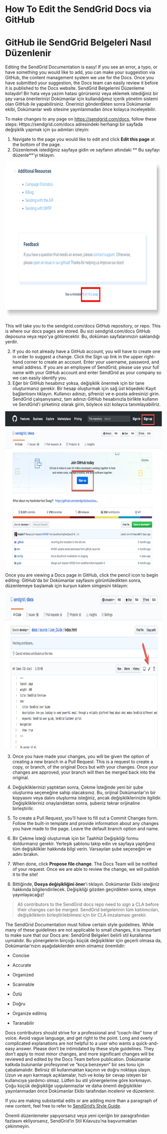 # How To Edit the SendGrid Docs via GitHub
# GitHub ile SendGrid Belgeleri Nasıl Düzenlenir

Editing the SendGrid Documentation is easy!
If you see an error, a typo, or have something you would like to add, you can make your suggestion via GitHub, the content management system we use for the Docs. Once you have submitted your suggestion, the Docs team can easily review it before it is published to the Docs website.
SendGrid Belgelerini Düzenleme kolaydır! Bir hata veya yazım hatası görürseniz veya eklemek istediğiniz bir şey varsa önerilerinizi Dokümanlar için kullandığımız içerik yönetim sistemi olan GitHub ile yapabilirsiniz. Önerinizi gönderdikten sonra Dokümanlar ekibi, Dokümanlar web sitesine yayınlanmadan önce kolayca inceleyebilir.

To make changes to any page on https://sendgrid.com/docs, follow these steps:
Https://sendgrid.com/docs adresindeki herhangi bir sayfada değişiklik yapmak için şu adımları izleyin:

1. Navigate to the page you would like to edit and click **Edit this page** at the bottom of the page.
1. Düzenlemek istediğiniz sayfaya gidin ve sayfanın altındaki **
Bu sayfayı düzenle**'yi tıklayın.

<img src="https://github.com/sendgrid/docs/blob/develop/static/img/edit-this-page.png" width="800" height="500">

This will take you to the sendgrid.com/docs GitHub repository, or repo. This is where our docs pages are stored.
Bu sizi sendgrid.com/docs GitHub deposuna veya repo'ya götürecektir. Bu, doküman sayfalarımızın saklandığı yerdir.

2. If you do not already have a GitHub account, you will have to create one in order to suggest a change. Click the Sign up link in the upper right-hand corner to create an account. Enter your username, password, and email address. If you are an employee of SendGrid, please use your full name with your GitHub account and enter SendGrid as your company so we can easily identify you. 
2. Eğer bir GitHub hesabınız yoksa, değişiklik önermek için bir tane oluşturmanız gerekir. Bir hesap oluşturmak için sağ üst köşedeki Kayıt bağlantısını tıklayın. Kullanıcı adınızı, şifrenizi ve e-posta adresinizi girin. SendGrid çalışanıysanız, tam adınızı GitHub hesabınızla birlikte kullanın ve SendGrid'i şirketiniz olarak girin, böylece sizi kolayca tanımlayabiliriz.


<img src="https://github.com/sendgrid/docs/blob/develop/static/img/docs_signup.png" width="800" height="500">

Once you are viewing a Docs page in GitHub, click the pencil icon to begin editing:
GitHub'da bir Dokümanlar sayfasını görüntüledikten sonra, düzenlemeye başlamak için kurşun kalem simgesini tıklayın:

<img src="https://github.com/sendgrid/docs/blob/develop/static/img/docs_edit_github.png" width="800" height="500">

3. Once you have made your changes, you will be given the option of creating a new branch in a Pull Request. This is a request to create a copy, or branch, of the original Docs but with your changes. Once your changes are approved, your branch will then be merged back into the original. 
3. Değişikliklerinizi yaptıktan sonra, Çekme İsteğinde yeni bir şube oluşturma seçeneğine sahip olacaksınız. Bu, orijinal Dokümanlar'ın bir kopyasını veya dalını oluşturma isteğiniz, ancak değişikliklerinizle ilgilidir. Değişiklikleriniz onaylandıktan sonra, şubeniz tekrar orijinaline birleştirilir.

4. To create a Pull Request, you’ll have to fill out a Commit Changes form. Follow the built-in template and provide information
about any changes you have made to the page. Leave the default branch option and name.
4. Bir Çekme İsteği oluşturmak için bir Taahhüt Değişikliği formu doldurmanız gerekir. Yerleşik şablonu takip edin ve sayfaya yaptığınız tüm değişiklikler hakkında bilgi verin. Varsayılan şube seçeneğini ve adını bırakın.

5. When done, click **Propose file change**. The Docs Team will be notified of your request. Once we are able to review the change, we will publish it to the site!
5. Bittiğinde, **Dosya değişikliğini öner**'i tıklayın. Dokümanlar Ekibi isteğiniz hakkında bilgilendirilecek. Değişikliği gözden geçirdikten sonra, siteye yayınlayacağız!

> All contributors to the SendGrid docs repo need to sign a CLA before their changes can be merged. 
> SendGrid belgelerinin tüm katılımcıları, değişikliklerin birleştirilebilmesi için bir CLA imzalaması gerekir.

The SendGrid Documentation must follow certain style guidelines. While many of these guidelines are not applicable to small changes, it is important to make sure that our Docs are:
SendGrid Belgeleri belirli stil kurallarına uymalıdır. Bu yönergelerin birçoğu küçük değişiklikler için geçerli olmasa da, Dokümanlar’nızın aşağıdakilerden emin olmamız önemlidir:

* Concise
* Accurate
* Organized
* Scannable

* Özlü
* Doğru 
* Organize edilmiş
* Taranabilir

Docs contributors should strive for a professional and “coach-like” tone of voice. Avoid vague language, and get right to the point. Long and overly complicated explanations are not helpful to a user who wants a quick-and-easy answer. Please don’t be intimidated by these style guidelines. They don’t apply to most minor changes, and more significant changes will be reviewed and edited by the Docs Team before publication.
Dokümanlar katkıda bulunanlar profesyonel ve “koça benzeyen” bir ses tonu için çabalamalıdır. Belirsiz dil kullanmaktan kaçının ve doğru noktaya ulaşın. Uzun ve aşırı karmaşık açıklamalar, hızlı ve kolay bir cevap isteyen bir kullanıcıya yardımcı olmaz. Lütfen bu stil yönergelerine göre korkmayın. Çoğu küçük değişikliğe uygulanmazlar ve daha önemli değişiklikler yayınlanmadan önce Dokümanlar Ekibi tarafından incelenir ve düzenlenir.

If you are making substantial edits or are adding more than a paragraph of new content, feel free to refer to [SendGrid’s Style Guide](https://github.com/sendgrid/docs/blob/develop/styleguide.md).

Önemli düzenlemeler yapıyorsanız veya yeni içeriğin bir paragrafından fazlasını ekliyorsanız, SendGrid’in Stil Kılavuzu’na başvurmaktan çekinmeyin.
